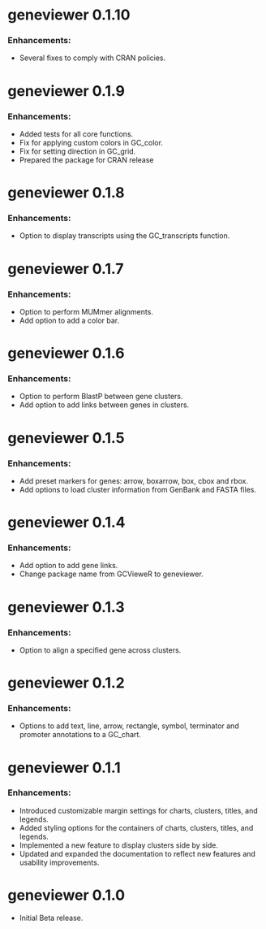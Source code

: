 # geneviewer 0.1.10

### Enhancements:
- Several fixes to comply with CRAN policies.

# geneviewer 0.1.9

### Enhancements:
- Added tests for all core functions.
- Fix for applying custom colors in GC_color.
- Fix for setting direction in GC_grid.
- Prepared the package for CRAN release

# geneviewer 0.1.8

### Enhancements:
- Option to display transcripts using the GC_transcripts function.

# geneviewer 0.1.7

### Enhancements:
- Option to perform MUMmer alignments.
- Add option to add a color bar.

# geneviewer 0.1.6

### Enhancements:
- Option to perform BlastP between gene clusters.
- Add option to add links between genes in clusters.

# geneviewer 0.1.5

### Enhancements:
- Add preset markers for genes: arrow, boxarrow, box, cbox and rbox.
- Add options to load cluster information from GenBank and FASTA files.

# geneviewer 0.1.4

### Enhancements:
- Add option to add gene links.
- Change package name from GCVieweR to geneviewer.

# geneviewer 0.1.3

### Enhancements:
- Option to align a specified gene across clusters.

# geneviewer 0.1.2

### Enhancements:
- Options to add text, line, arrow, rectangle, symbol, terminator and 
promoter annotations to a GC_chart.

# geneviewer 0.1.1

### Enhancements:
- Introduced customizable margin settings for charts, clusters, titles, and legends.
- Added styling options for the containers of charts, clusters, titles, and legends.
- Implemented a new feature to display clusters side by side.
- Updated and expanded the documentation to reflect new features and usability 
improvements.


# geneviewer 0.1.0

* Initial Beta release.
